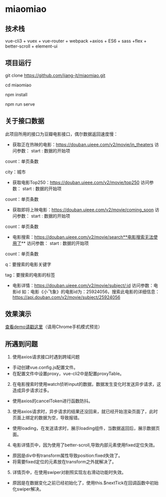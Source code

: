 # miaomiao

## 技术栈
vue-cli3 + vuex + vue-router + webpack +axios + ES6 + sass +flex + better-scroll + element-ui

## 项目运行
git clone https://github.com/jiang-jt/miaomiao.git

cd miaomiao

npm install 

npm run serve

## 关于接口数据
此项目所用的接口为豆瓣电影接口，偶尔数据返回速度慢：
* 获取正在热映的电影：https://douban.uieee.com/v2/movie/in_theaters
访问参数：
start : 数据的开始项
 
count：单页条数
 
city：城市
 
* 获取电影Top250：https://douban.uieee.com/v2/movie/top250
访问参数：
start : 数据的开始项
 
count：单页条数
 
* 获取即将上映电影：https://douban.uieee.com/v2/movie/coming_soon
访问参数：
start : 数据的开始项
 
count：单页条数
 
 
* 电影搜索：https://douban.uieee.com/v2/movie/search**电影搜索无法使用了**
访问参数：
start : 数据的开始项
 
count：单页条数
 
q：要搜索的电影关键字
 
tag：要搜索的电影的标签
 
* 电影详情：https://douban.uieee.com/v2/movie/subject/:id
访问参数：电影id
如：电影《小飞象》的电影id为：25924056，搜索此电影的详细信息：
https://api.douban.com/v2/movie/subject/25924056
 
 ## 效果演示
 <a href="http://203.195.250.110">查看demo请戳这里</a>（请用Chrome手机模式预览）

 ## 所遇到问题
 1. 使用axios请求接口时遇到跨域问题
 * 手动创建vue.config.js配置文件。
 * 在配置文件中设置proxy，vue-cli2中是配置proxyTable。
 2. 在电影搜索时使用watch侦听input的数据，数据发生变化时发送异步请求，这造成异步请求过多。
 * 使用axios的cancelToken进行函数防抖。
 3. 使用axios请求时，异步请求的结果还没回来，就已经开始渲染页面了，此时页面上绑定的数据为空，导致报错。
 * 使用loading，在发送请求时，展示loading组件，当数据返回后，展示数据页面。
 4. 电影详情页中，因为使用了better-scroll,导致内部元素使用fixed定位失效。
 * 原因是div中有transform属性导致position:fixed失效了。
 * 将需要fixed定位的元素放在transform之外就解决了。
 5. 详情页中，在使用swiper对剧照实现左右滑动功能时失效。
 * 原因是在数据变化之前已经初始化了，使用this.$nextTick在回调函数中初始化swiper解决。
 
